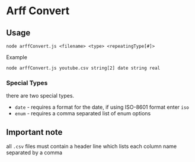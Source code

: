 # Arff Convert

## Usage
```
node arffConvert.js <filename> <type> <repeatingType[#]>
```

Example
```
node arffConvert.js youtube.csv string[2] date string real
```

### Special Types
there are two special types.
* `date` - requires a format for the date, if using ISO-8601 format enter `iso`
* `enum` - requires a comma separated list of enum options

## Important note
all `.csv` files must contain a header line which lists each column name separated by a comma
